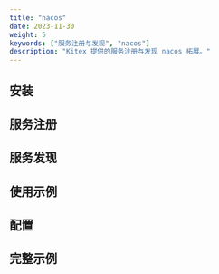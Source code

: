 ```yaml
---
title: "nacos"
date: 2023-11-30
weight: 5
keywords: ["服务注册与发现", "nacos"]
description: "Kitex 提供的服务注册与发现 nacos 拓展。"
---
```


## 安装

## 服务注册

## 服务发现

## 使用示例

## 配置

## 完整示例

